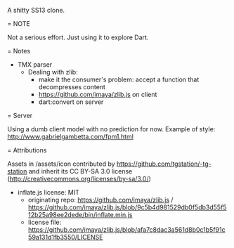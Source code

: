 A shitty SS13 clone.

= NOTE

Not a serious effort. Just using it to explore Dart.

= Notes

* TMX parser
    * Dealing with zlib:
        * make it the consumer's problem: accept a function that decompresses content
        * https://github.com/imaya/zlib.js on client
        * dart:convert on server

= Server

Using a dumb client model with no prediction for now.
Example of style: http://www.gabrielgambetta.com/fpm1.html

= Attributions

Assets in /assets/icon contributed by https://github.com/tgstation/-tg-station and inherit its CC BY-SA 3.0 license (http://creativecommons.org/licenses/by-sa/3.0/)

* inflate.js license: MIT
  * originating repo: https://github.com/imaya/zlib.js / https://github.com/imaya/zlib.js/blob/9c5b4d981529db0f5db3d55f512b25a98ee2dede/bin/inflate.min.js
  * license file: https://github.com/imaya/zlib.js/blob/afa7c8dac3a561d8b0c1b5f91c59a131d1fb3550/LICENSE